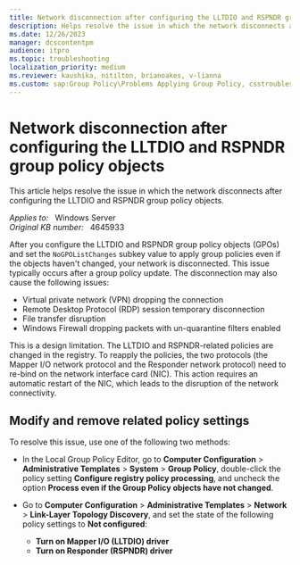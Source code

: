 ```yaml
---
title: Network disconnection after configuring the LLTDIO and RSPNDR group policy objects
description: Helps resolve the issue in which the network disconnects after configuring the LLTDIO and RSPNDR group policy objects.
ms.date: 12/26/2023
manager: dcscontentpm
audience: itpro
ms.topic: troubleshooting
localization_priority: medium
ms.reviewer: kaushika, nitilton, brianoakes, v-lianna
ms.custom: sap:Group Policy\Problems Applying Group Policy, csstroubleshoot, ikb2lmc
---
```

# Network disconnection after configuring the LLTDIO and RSPNDR group policy objects

This article helps resolve the issue in which the network disconnects after configuring the LLTDIO and RSPNDR group policy objects.

_Applies to:_ &nbsp; Windows Server  
_Original KB number:_ &nbsp; 4645933

After you configure the LLTDIO and RSPNDR group policy objects (GPOs) and set the `NoGPOListChanges` subkey value to apply group policies even if the objects haven't changed, your network is disconnected. This issue typically occurs after a group policy update. The disconnection may also cause the following issues:

- Virtual private network (VPN) dropping the connection
- Remote Desktop Protocol (RDP) session temporary disconnection
- File transfer disruption
- Windows Firewall dropping packets with un-quarantine filters enabled

This is a design limitation. The LLTDIO and RSPNDR-related policies are changed in the registry. To reapply the policies, the two protocols (the Mapper I/O network protocol and the Responder network protocol) need to re-bind on the network interface card (NIC). This action requires an automatic restart of the NIC, which leads to the disruption of the network connectivity.

## Modify and remove related policy settings

To resolve this issue, use one of the following two methods:

- In the Local Group Policy Editor, go to **Computer Configuration** > **Administrative Templates** > **System** > **Group Policy**, double-click the policy setting **Configure registry policy processing**, and uncheck the option **Process even if the Group Policy objects have not changed**.
- Go to **Computer Configuration** > **Administrative Templates** > **Network** > **Link-Layer Topology Discovery**, and set the state of the following policy settings to **Not configured**:

    - **Turn on Mapper I/O (LLTDIO) driver**
    - **Turn on Responder (RSPNDR) driver**
